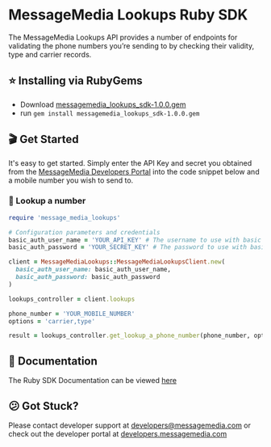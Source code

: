 # MessageMedia Lookups Ruby SDK
The MessageMedia Lookups API provides a number of endpoints for validating the phone numbers you’re sending to by checking their validity, type and carrier records.

## ⭐️ Installing via RubyGems
* Download [messagemedia_lookups_sdk-1.0.0.gem](https://github.com/messagemedia/lookups-ruby-sdk/releases/download/1.0.0/message_media_lookups-1.0.0.gem)
* run `gem install messagemedia_lookups_sdk-1.0.0.gem`


## 🎬 Get Started
It's easy to get started. Simply enter the API Key and secret you obtained from the [MessageMedia Developers Portal](https://developers.messagemedia.com) into the code snippet below and a mobile number you wish to send to.

### 👀 Lookup a number
```ruby
require 'message_media_lookups'

# Configuration parameters and credentials
basic_auth_user_name = 'YOUR_API_KEY' # The username to use with basic authentication
basic_auth_password = 'YOUR_SECRET_KEY' # The password to use with basic authentication

client = MessageMediaLookups::MessageMediaLookupsClient.new(
  basic_auth_user_name: basic_auth_user_name,
  basic_auth_password: basic_auth_password
)

lookups_controller = client.lookups

phone_number = 'YOUR_MOBILE_NUMBER'
options = 'carrier,type'

result = lookups_controller.get_lookup_a_phone_number(phone_number, options)
```

## 📕 Documentation
The Ruby SDK Documentation can be viewed [here](DOCUMENTATION.md)

## 😕 Got Stuck?
Please contact developer support at developers@messagemedia.com or check out the developer portal at [developers.messagemedia.com](https://developers.messagemedia.com/)
